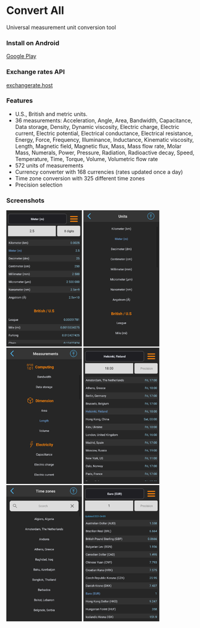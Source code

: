 # Convert All

Universal measurement unit conversion tool

### Install on Android
[Google Play](https://play.google.com/store/apps/details?id=com.convertall)

### Exchange rates API
[exchangerate.host](https://exchangerate.host/)

### Features
* U.S., British and metric units.
* 36 measurements: Acceleration, Angle, Area, Bandwidth, Capacitance, Data storage, Density, Dynamic viscosity, Electric charge, Electric current, Electric potential, Electrical conductance, Electrical resistance, Energy, Force, Frequency, Illuminance, Inductance, Kinematic viscosity, Length, Magnetic field, Magnetic flux, Mass, Mass flow rate, Molar Mass, Numerals, Power, Pressure, Radiation, Radioactive decay, Speed, Temperature, Time, Torque, Volume, Volumetric flow rate
* 572 units of measurements
* Currency converter with 168 currencies (rates updated once a day)
* Time zone conversion with 325 different time zones
* Precision selection

### Screenshots
<!--![plot](./screenshots/screenshot_main.png)-->
<img src="./screenshots/main.png" height="360"/> <img src="./screenshots/units.png" height="360"/> <img src="./screenshots/measurements.png" height="360"/> <img src="./screenshots/main_tz.png" height="360"/> <img src="./screenshots/units_tz.png" height="360"/> <img src="./screenshots/main_currency.png" height="360"/>

